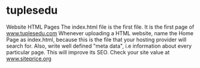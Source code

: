 # tuplesedu
Website HTML Pages
The index.html file is the first file. It is the first page of www.tuplesedu.com
Whenever uploading a HTML website, name the Home Page as index.html, because this is the file that your hosting provider will search for.
Also, write well defined "meta data", i.e information about every particular page. This will improve its SEO.
Check your site value at www.siteprice.org
